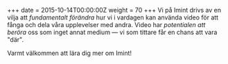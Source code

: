 +++
date = 2015-10-14T00:00:00Z
weight = 70
+++
Vi på Imint drivs av en vilja att _fundamentalt förändra_ hur vi i vardagen kan använda video för att fånga och dela våra upplevelser med andra. Video har _potentialen att beröra_ oss som inget annat medium &mdash; vi som tittare får en chans att vara "där".

Varmt välkommen att lära dig mer om Imint!
